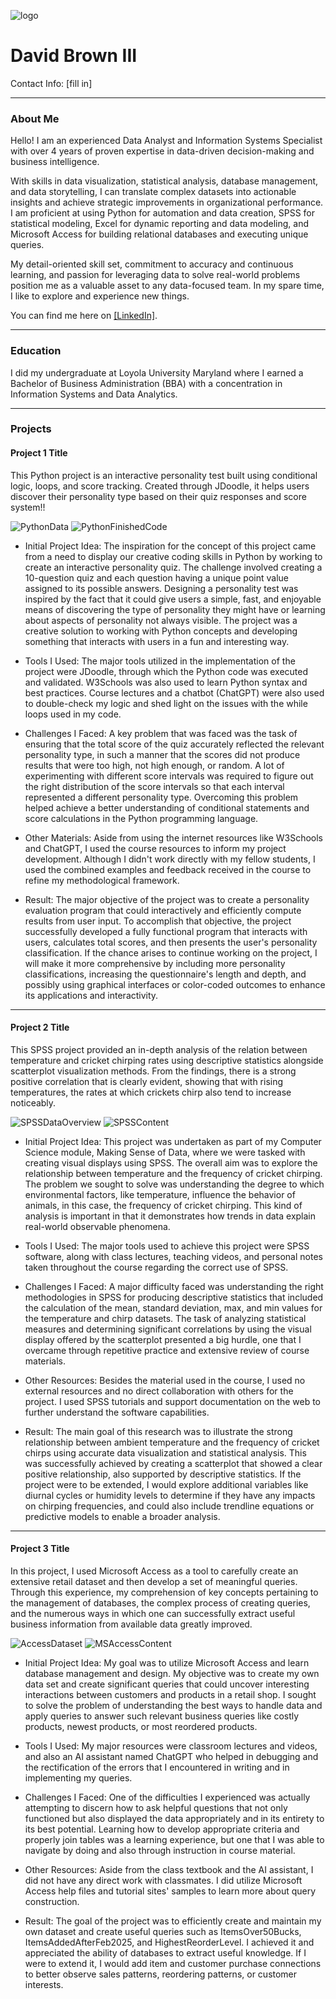 ![logo](https://github.com/user-attachments/assets/7737c6dd-6128-4888-959b-11a2ab4276bb)

# David Brown III
Contact Info: [fill in]

***

### About Me 
Hello! I am an experienced Data Analyst and Information Systems Specialist with over 4 years of proven expertise in data-driven decision-making and business intelligence.


With skills in data visualization, statistical analysis, database management, and data storytelling, I can translate complex datasets into actionable insights and achieve strategic improvements in organizational performance. I am proficient at using Python for automation and data creation, SPSS for statistical modeling, Excel for dynamic reporting and data modeling, and Microsoft Access for building relational databases and executing unique queries.


My detail-oriented skill set, commitment to accuracy and continuous learning, and passion for leveraging data to solve real-world problems position me as a valuable asset to any data-focused team. In my spare time, I like to explore and experience new things. 


You can find me here on [\[LinkedIn\]](https://www.linkedin.com/in/david-brown-iii-171273266/).

***

### Education 
I did my undergraduate at Loyola University Maryland where I earned a Bachelor of Business Administration (BBA) with a concentration in Information Systems and Data Analytics.

***

### Projects

#### Project 1 Title
This Python project is an interactive personality test built using conditional logic, loops, and score tracking. Created through JDoodle, it helps users discover their personality type based on their quiz responses and score system!!

![PythonData](https://github.com/user-attachments/assets/6069a781-82cd-4d92-9558-c8248449e00a)
![PythonFinishedCode](https://github.com/user-attachments/assets/edd41c26-3b93-4ce5-a3c7-d170cb1ffbfc)
- Initial Project Idea:
The inspiration for the concept of this project came from a need to display our creative coding skills in Python by working to create an interactive personality quiz. The challenge involved creating a 10-question quiz and each question having a unique point value assigned to its possible answers. Designing a personality test was inspired by the fact that it could give users a simple, fast, and enjoyable means of discovering the type of personality they might have or learning about aspects of personality not always visible. The project was a creative solution to working with Python concepts and developing something that interacts with users in a fun and interesting way.

- Tools I Used:
The major tools utilized in the implementation of the project were JDoodle, through which the Python code was executed and validated. W3Schools was also used to learn Python syntax and best practices. Course lectures and a chatbot (ChatGPT) were also used to double-check my logic and shed light on the issues with the while loops used in my code.

- Challenges I Faced:
A key problem that was faced was the task of ensuring that the total score of the quiz accurately reflected the relevant personality type, in such a manner that the scores did not produce results that were too high, not high enough, or random. A lot of experimenting with different score intervals was required to figure out the right distribution of the score intervals so that each interval represented a different personality type. Overcoming this problem helped achieve a better understanding of conditional statements and score calculations in the Python programming language.

- Other Materials:
Aside from using the internet resources like W3Schools and ChatGPT, I used the course resources to inform my project development. Although I didn't work directly with my fellow students, I used the combined examples and feedback received in the course to refine my methodological framework. 

- Result:
The major objective of the project was to create a personality evaluation program that could interactively and efficiently compute results from user input. To accomplish that objective, the project successfully developed a fully functional program that interacts with users, calculates total scores, and then presents the user's personality classification. If the chance arises to continue working on the project, I will make it more comprehensive by including more personality classifications, increasing the questionnaire's length and depth, and possibly using graphical interfaces or color-coded outcomes to enhance its applications and interactivity.

 
***

#### Project 2 Title
This SPSS project provided an in-depth analysis of the relation between temperature and cricket chirping rates using descriptive statistics alongside scatterplot visualization methods. From the findings, there is a strong positive correlation that is clearly evident, showing that with rising temperatures, the rates at which crickets chirp also tend to increase noticeably.

![SPSSDataOverview](https://github.com/user-attachments/assets/53daa619-055e-4563-87af-6877294e3e82)
 ![SPSSContent](https://github.com/user-attachments/assets/71b8c312-9527-4771-adac-d4c15a987f1f)
 - Initial Project Idea:
This project was undertaken as part of my Computer Science module, Making Sense of Data, where we were tasked with creating visual displays using SPSS. The overall aim was to explore the relationship between temperature and the frequency of cricket chirping. The problem we sought to solve was understanding the degree to which environmental factors, like temperature, influence the behavior of animals, in this case, the frequency of cricket chirping. This kind of analysis is important in that it demonstrates how trends in data explain real-world observable phenomena.

- Tools I Used:
The major tools used to achieve this project were SPSS software, along with class lectures, teaching videos, and personal notes taken throughout the course regarding the correct use of SPSS.

- Challenges I Faced:
A major difficulty faced was understanding the right methodologies in SPSS for producing descriptive statistics that included the calculation of the mean, standard deviation, max, and min values for the temperature and chirp datasets. The task of analyzing statistical measures and determining significant correlations by using the visual display offered by the scatterplot presented a big hurdle, one that I overcame through repetitive practice and extensive review of course materials.

- Other Resources:
Besides the material used in the course, I used no external resources and no direct collaboration with others for the project. I used SPSS tutorials and support documentation on the web to further understand the software capabilities.

- Result:
The main goal of this research was to illustrate the strong relationship between ambient temperature and the frequency of cricket chirps using accurate data visualization and statistical analysis. This was successfully achieved by creating a scatterplot that showed a clear positive relationship, also supported by descriptive statistics. If the project were to be extended, I would explore additional variables like diurnal cycles or humidity levels to determine if they have any impacts on chirping frequencies, and could also include trendline equations or predictive models to enable a broader analysis.

 
***

#### Project 3 Title
In this project, I used Microsoft Access as a tool to carefully create an extensive retail dataset and then develop a set of meaningful queries. Through this experience, my comprehension of key concepts pertaining to the management of databases, the complex process of creating queries, and the numerous ways in which one can successfully extract useful business information from available data greatly improved.

![AccessDataset](https://github.com/user-attachments/assets/32752a0b-cfd4-4976-aed1-31fe61767f25)
 ![MSAccessContent](https://github.com/user-attachments/assets/0d663842-10a5-4202-9181-23fb7c2eb55d)
 - Initial Project Idea:
My goal was to utilize Microsoft Access and learn database management and design. My objective was to create my own data set and create significant queries that could uncover interesting interactions between customers and products in a retail shop. I sought to solve the problem of understanding the best ways to handle data and apply queries to answer such relevant business queries like costly products, newest products, or most reordered products.

- Tools I Used:
My major resources were classroom lectures and videos, and also an AI assistant named ChatGPT who helped in debugging and the rectification of the errors that I encountered in writing and in implementing my queries.

- Challenges I Faced:
One of the difficulties I experienced was actually attempting to discern how to ask helpful questions that not only functioned but also displayed the data appropriately and in its entirety to its best potential. Learning how to develop appropriate criteria and properly join tables was a learning experience, but one that I was able to navigate by doing and also through instruction in course material.

- Other Resources:
Aside from the class textbook and the AI assistant, I did not have any direct work with classmates. I did utilize Microsoft Access help files and tutorial sites' samples to learn more about query construction. 

- Result:
The goal of the project was to efficiently create and maintain my own dataset and create useful queries such as ItemsOver50Bucks, ItemsAddedAfterFeb2025, and HighestReorderLevel. I achieved it and appreciated the ability of databases to extract useful knowledge. If I were to extend it, I would add item and customer purchase connections to better observe sales patterns, reordering patterns, or customer interests.
